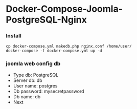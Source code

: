 # Docker-Compose-Joomla-PostgreSQL-Nginx

### Install
```
cp docker-compose.yml makedb.php nginx.conf /home/user/
docker-compose -f docker-compose.yml up -d
```
### joomla web config db
- Type db: PostgreSQL
- Server db: db
- User name: postgres
- Db password: mysecretpassword
- Db name: db
- Next

